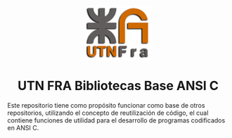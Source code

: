 <p align="center">
  <img alt="utn fra logo" src=".vscode/img/logo-utnfra.png" width="150px" />
  <h1 align="center">UTN FRA Bibliotecas Base ANSI C</h1>
</p>

Este repositorio tiene como propósito funcionar como base de otros repositorios, utilizando el concepto de reutilización de código, el cual contiene funciones de utilidad para el desarrollo de programas codificados en ANSI C.